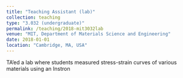 ```yaml
---
title: "Teaching Assistant (lab)"
collection: teaching
type: "3.032 (undergraduate)"
permalink: /teaching/2018-mit3032lab
venue: "MIT, Department of Materials Science and Engineering"
date: 2018-01-01
location: "Cambridge, MA, USA"
---
```


TA’ed a lab where students measured stress-strain curves of various materials using an Instron

